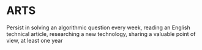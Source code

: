 # ARTS
Persist in solving an algorithmic question every week, reading an English technical article, researching a new technology, sharing a valuable point of view, at least one year

